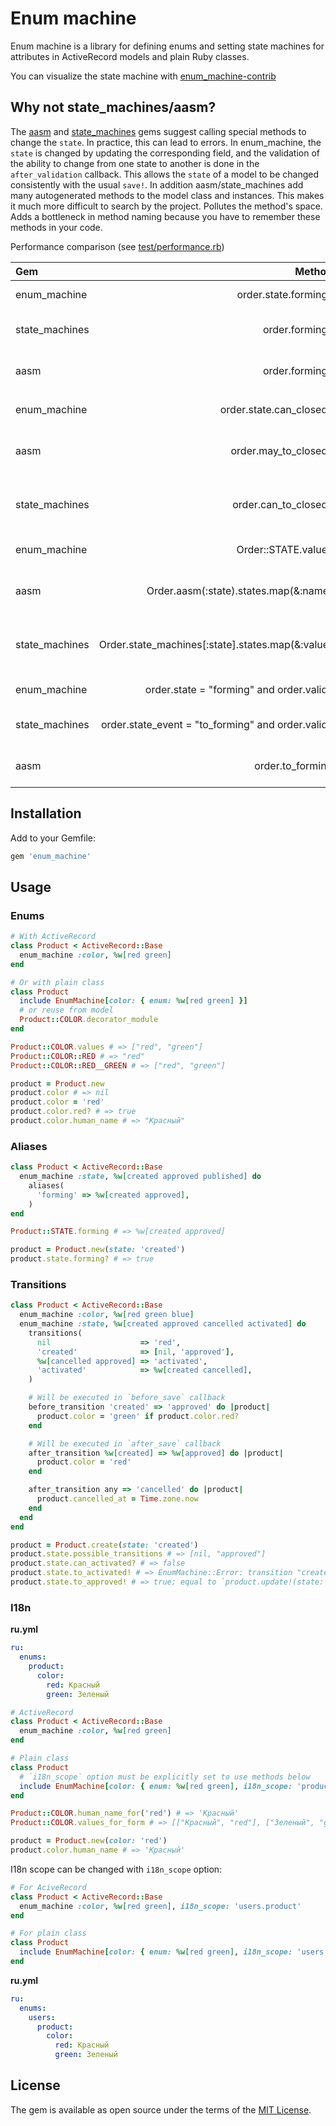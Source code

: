 # Enum machine

Enum machine is a library for defining enums and setting state machines for attributes in ActiveRecord models and plain Ruby classes.

You can visualize the state machine with [enum_machine-contrib](https://github.com/corp-gp/enum_machine-contrib)

## Why not state_machines/aasm?

The [aasm](https://github.com/aasm/aasm) and [state_machines](https://github.com/state-machines/state_machines) gems suggest calling special methods to change the `state`. In practice, this can lead to errors. In enum_machine, the `state` is changed by updating the corresponding field, and the validation of the ability to change from one state to another is done in the `after_validation` callback. This allows the `state` of a model to be changed consistently with the usual `save!`. In addition aasm/state_machines add many autogenerated methods to the model class and instances. This makes it much more difficult to search by the project. Pollutes the method's space. Adds a bottleneck in method naming because you have to remember these methods in your code.

Performance comparison (see [test/performance.rb](../master/test/performance.rb))

| Gem            | Method                                                            |                                |
| :---           |                                                              ---: | :---                           |
| enum_machine   | order.state.forming?                                              |  894921.3 i/s                  |
| state_machines | order.forming?                                                    |  189901.8 i/s - 4.71x  slower  |
| aasm           | order.forming?                                                    |  127073.7 i/s - 7.04x  slower  |
|                |                                                                   |                                |
| enum_machine   | order.state.can_closed?                                           |  473150.4 i/s                  |
| aasm           | order.may_to_closed?                                              |   24459.1 i/s - 19.34x  slower |
| state_machines | order.can_to_closed?                                              |   12136.8 i/s - 38.98x  slower |
|                |                                                                   |                                |
| enum_machine   | Order::STATE.values                                               | 6353820.4 i/s                  |
| aasm           | Order.aasm(:state).states.map(&:name)                             |  131390.5 i/s - 48.36x  slower |
| state_machines | Order.state_machines[:state].states.map(&:value)                  |  108449.7 i/s - 58.59x  slower |
|                |                                                                   |                                |
| enum_machine   | order.state = "forming" and order.valid?                          |   13873.4 i/s                  |
| state_machines | order.state_event = "to_forming" and order.valid?                 |   6173.6 i/s - 2.25x  slower   |
| aasm           | order.to_forming                                                  |   3095.9 i/s - 4.48x  slower   |

## Installation

Add to your Gemfile:

```ruby
gem 'enum_machine'
```

## Usage

### Enums

```ruby
# With ActiveRecord
class Product < ActiveRecord::Base
  enum_machine :color, %w[red green]
end

# Or with plain class
class Product
  include EnumMachine[color: { enum: %w[red green] }]
  # or reuse from model
  Product::COLOR.decorator_module
end

Product::COLOR.values # => ["red", "green"]
Product::COLOR::RED # => "red"
Product::COLOR::RED__GREEN # => ["red", "green"]

product = Product.new
product.color # => nil
product.color = 'red'
product.color.red? # => true
product.color.human_name # => "Красный"
```

### Aliases

```ruby
class Product < ActiveRecord::Base
  enum_machine :state, %w[created approved published] do
    aliases(
      'forming' => %w[created approved],
    )
end

Product::STATE.forming # => %w[created approved]

product = Product.new(state: 'created')
product.state.forming? # => true
```

### Transitions

```ruby
class Product < ActiveRecord::Base
  enum_machine :color, %w[red green blue]
  enum_machine :state, %w[created approved cancelled activated] do
    transitions(
      nil                    => 'red',
      'created'              => [nil, 'approved'],
      %w[cancelled approved] => 'activated',
      'activated'            => %w[created cancelled],
    )

    # Will be executed in `before_save` callback
    before_transition 'created' => 'approved' do |product|
      product.color = 'green' if product.color.red?
    end

    # Will be executed in `after_save` callback
    after_transition %w[created] => %w[approved] do |product|
      product.color = 'red'
    end

    after_transition any => 'cancelled' do |product|
      product.cancelled_at = Time.zone.now
    end
  end
end

product = Product.create(state: 'created')
product.state.possible_transitions # => [nil, "approved"]
product.state.can_activated? # => false
product.state.to_activated! # => EnumMachine::Error: transition "created" => "activated" not defined in enum_machine
product.state.to_approved! # => true; equal to `product.update!(state: 'approved')`
```

### I18n

**ru.yml**
```yml
ru:
  enums:
    product:
      color:
        red: Красный
        green: Зеленый
```

```ruby
# ActiveRecord
class Product < ActiveRecord::Base
  enum_machine :color, %w[red green]
end

# Plain class
class Product
  # `i18n_scope` option must be explicitly set to use methods below
  include EnumMachine[color: { enum: %w[red green], i18n_scope: 'product' }]
end

Product::COLOR.human_name_for('red') # => 'Красный'
Product::COLOR.values_for_form # => [["Красный", "red"], ["Зеленый", "green"]]

product = Product.new(color: 'red')
product.color.human_name # => 'Красный'
```

I18n scope can be changed with `i18n_scope` option:

```ruby
# For AciveRecord
class Product < ActiveRecord::Base
  enum_machine :color, %w[red green], i18n_scope: 'users.product'
end

# For plain class
class Product
  include EnumMachine[color: { enum: %w[red green], i18n_scope: 'users.product' }]
end
```

**ru.yml**
```yml
ru:
  enums:
    users:
      product:
        color:
          red: Красный
          green: Зеленый
```

## License

The gem is available as open source under the terms of the [MIT License](https://opensource.org/licenses/MIT).
